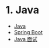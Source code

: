 # 1. Java
- [Java](notes/Java/Java入门/java入门.md)
- [Spring Boot](notes/Java/springboot/springboot.md)
- [Java 面试](notes/Java/Java面试/java面试知识点.md)
